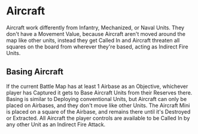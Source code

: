 # Aircraft

Aircraft work differently from Infantry, Mechanized, or Naval Units.  They don't have a Movement Value, because Aircraft aren't moved around the map like other units, instead they get Called In and Aircraft threaten all squares on the board from wherever they're based, acting as Indirect Fire Units.  

## Basing Aircraft

If the current Battle Map has at least 1 Airbase as an Objective, whichever player has Captured it gets to Base Aircraft Units from their Reserves there.  Basing is similar to Deploying conventional Units, but Aircraft can only be placed on Airbases, and they don't move like other Units.  The Aircraft Mini is placed on a square of the Airbase, and remains there until it's Destroyed or Extracted.  All Aircraft the player controls are available to be Called In by any other Unit as an Indirect Fire Attack.  
